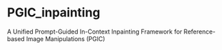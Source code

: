 # PGIC_inpainting
A Unified Prompt-Guided In-Context Inpainting Framework for Reference-based Image Manipulations (PGIC)
